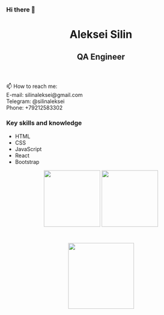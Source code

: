### Hi there 👋
<header>
		<h1>Aleksei Silin</h1>
    <h2>QA Engineer</h2>
	</header>
📫 How to reach me:<br>
E-mail: silinaleksei@gmail.com<br>
Telegram: @silinaleksei<br>
Phone: +79212583302

<section>
			<h3>Key skills and knowledge</h3>
			<ul>
				<li>HTML</li>
				<li>CSS</li>
				<li>JavaScript</li>
				<li>React</li>
				<li>Bootstrap</li>
			</ul>
		</section>
    
 <p align='center'>
   <a href="https://github-readme-stats.vercel.app/api?username=silinaleksei&show_icons=true&count_private=true">
       <img height=150 src="https://github-readme-stats.vercel.app/api?username=silinaleksei&show_icons=true&count_private=true"/></a>
   <a href="https://github.com/silinaleksei/github-readme-stats">
       <img height=150 src="https://github-readme-stats.vercel.app/api/top-langs/?username=silinaleksei&layout=compact"/></a>
</p>
<div align="center" style="margin: 40px 0">
   <a href="https://github.com/silinaleksei/github-profile-views-counter">
       <img width="175px" src="https://komarev.com/ghpvc/?username=silinaleksei&color=DE002D">
   </a>
</div>
